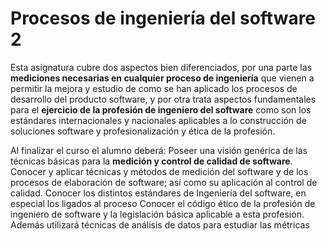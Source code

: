 

# Procesos de ingeniería del software 2

Esta asignatura cubre dos aspectos bien diferenciados, por una parte las **mediciones necesarias en cualquier proceso de ingeniería** que
vienen a permitir la mejora y estudio de como se han aplicado los procesos de desarrollo del producto software, y por otra trata aspectos
fundamentales para el **ejercicio de la profesión de ingeniero del software** como son los estándares internacionales y nacionales
aplicables a lo construcción de soluciones software y profesionalización y ética de la profesión.


Al finalizar el curso el alumno deberá: Poseer una visión genérica de las técnicas básicas para la **medición y control de calidad de
software**. Conocer y aplicar técnicas y métodos de medición del software y de los procesos de elaboración de software; así como su
aplicación al control de calidad. Conocer los distintos estándares de Ingeniería del software, en especial los ligados al proceso Conocer
el código ético de la profesión de ingeniero de software y la legislación básica aplicable a esta profesión. Además utilizará técnicas de
análisis de datos para estudiar las métricas
